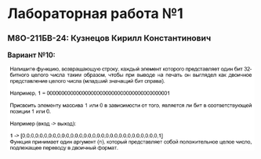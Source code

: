 # Лабораторная работа №1

### М8О-211БВ-24: Кузнецов Кирилл Константинович

**Вариант №10:**

![alt text](images/image.png)